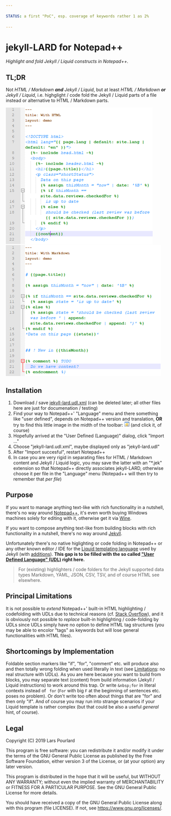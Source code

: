 ```yaml
---

STATUS: a first "PoC", esp. coverage of keywords rather 1 as 2%

---
```



# jekyll-LARD for Notepad++

*Highlight and fold Jekyll / Liquid constructs in Notepad++.*


## TL;DR

Not *HTML / Markdown **and** Jekyll / Liquid*, but at least *HTML / Markdown **or** Jekyll / Liquid*, i.e. highglight / code fold the Jekyll / Liquid parts of a file instead or alternative to HTML / Markdown parts.

![Example with HTML](demo/example.html.png "Example with HTML")
![Example with Markdown](demo/example.md.png "Example with Markdown")


## Installation

1. Download / save [jekyll-lard.udl.xml](jekyll-lard.udl.xml) (can be deleted later; all other files here are just for documenation / testing)
2. Find your way to Notepad++' "Language" menu and there something like "user defined", depends on Notepad++ version and translation, **OR** try to find this little image in the midth of the toolbar: ![Notepad++ toolbar icon for UDLs](toolbar-icon-udl.png "Notepad++ toolbar icon for UDLs") (and click it, of course)
3. Hopefully arrived at the "User Defined (Language)" dialog, click "Import ..."
4. Choose "jekyll-lard.udl.xml", maybe displayed only as "jekyll-lard.udl"
5. After "Import succesful", restart Notepad++
6. In case you are very rigid in separating files for HTML / Markdown content and Jekyll / Liquid logic, you may save the latter with an "*.jek" extension so that Notepad++ directly associates jekyll-LARD, otherwise choose it per file in the "Language" menu (Notepad++ will then try to remember that *per file*)


## Purpose

If you want to manage anything text-like with rich functionality in a nutshell, there's no way around [Notepad++](https://notepad-plus-plus.org/), it's even worth buying Windows machines solely for editing with it, otherwise get it via [Wine](https://www.winehq.org/).

If you want to compose anything text-like from building blocks with rich functionality in a nutshell, there's no way around [Jekyll](https://jekyllrb.com/).

Unfortunately there's no native higlighting or code folding in Notepad++ or any other known editor / IDE for the [Liquid templating language](https://github.com/Shopify/liquid/wiki/Liquid-for-Designers) used by Jekyll (with [additions](https://jekyllrb.com/docs/liquid/)). **This gap is to be filled with the so called ["User Defined Language" (UDL)](https://ivan-radic.github.io/udl-documentation/) right here.**

> For (existing) highlighters / code folders for the Jekyll supported data types Markdown, YAML, JSON, CSV, TSV, and of course HTML see elsewhere.


## Principal Limitations

It is not possible to *extend* Notepad++' built-in HTML highlighting / codefolding with UDLs due to technical reasons (cf. [Stack Overflow](https://stackoverflow.com/questions/8575865)), and it is obviously not possible to *replace* built-in highlighting / code-folding by UDLs since UDLs simply have no option to define HTML tag structures (you may be able to encolor "tags" as keywords but will lose general functionalities with HTML files).


## Shortcomings by Implementation

Foldable section markers like "if", "for", "comment" etc. will produce also and then totally wrong folding when used literally in text (see [Limitations](#Limitations): no real structure with UDLs). As you are here because you want to build from blocks, you may separate text (content) from build information (Jekyll / Liquid instructions) to work around this trap. Or write `&nbsp;for` in literal contexts instead of ` for` (`For` with big `F` at the beginning of sentences etc. poses no problem). Or don't write too often about things that are "for" and then only "if". And of course you may run into strange scenarios if your Liquid template is rather complex (but that could be also a useful *general* hint, of course).


## Legal

Copyright (C) 2019  Lars Pourlard

This program is free software: you can redistribute it and/or modify it under the terms of the GNU General Public License as published by the Free Software Foundation, either version 3 of the License, or (at your option) any later version.

This program is distributed in the hope that it will be useful, but WITHOUT ANY WARRANTY; without even the implied warranty of MERCHANTABILITY or FITNESS FOR A PARTICULAR PURPOSE.  See the GNU General Public License for more details.

You should have received a copy of the GNU General Public License along with this program (file LICENSE).  If not, see https://www.gnu.org/licenses/.